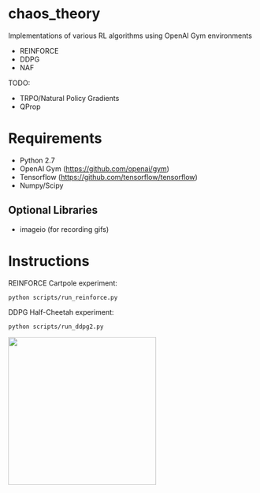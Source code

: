 # chaos_theory

Implementations of various RL algorithms using OpenAI Gym environments
- REINFORCE
- DDPG
- NAF

TODO:
- TRPO/Natural Policy Gradients
- QProp


Requirements
============

- Python 2.7
- OpenAI Gym (https://github.com/openai/gym)
- Tensorflow (https://github.com/tensorflow/tensorflow)
- Numpy/Scipy

Optional Libraries
------------
- imageio (for recording gifs)

Instructions
============

REINFORCE Cartpole experiment:
```
python scripts/run_reinforce.py
````

DDPG Half-Cheetah experiment:
```
python scripts/run_ddpg2.py
````
<img src="https://github.com/justinjfu/resources/blob/master/rl_site/cheetah_ddpg.gif" width="300">
